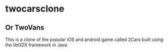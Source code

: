 # twocarsclone
## Or TwoVans

This is a clone of the popular iOS and android game called 2Cars built using the libGDX framework in Java.
